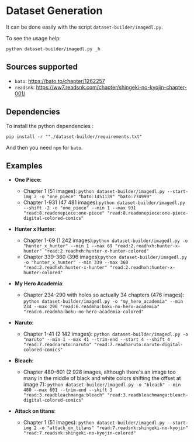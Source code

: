 # Dataset Generation

It can be done easily with the script ```dataset-builder/imagedl.py```.

To see the usage help:

```
python dataset-builder/imagedl.py _h
```

## Sources supported

- ```bato```: https://bato.to/chapter/1262257
- ```readsnk```: https://ww7.readsnk.com/chapter/shingeki-no-kyojin-chapter-001/

## Dependencies

To install the python dependencies :
```
pip install -r ""./dataset-builder/requirements.txt"
```
And then you need ```npm``` for ```bato```.

## Examples


- **One Piece**:
  - Chapter 1 (51 images): ```python dataset-builder/imagedl.py --start-img 2 -o "one_piece" "bato:1451139" "bato:774999"```
  - Chapter 1-931 (47 481 images):```python dataset-builder/imagedl.py --shift -2 -o "one_piece" --min 1 --max 931 "read:8.readonepiece:one-piece" "read:8.readonepiece:one-piece-digital-colored-comics"```
- **Hunter x Hunter**:
  - Chapter 1-69  (1 242 images):```python dataset-builder/imagedl.py -o "hunter_x_hunter" --min 1 --max 69 "read:2.readhxh:hunter-x-hunter" "read:2.readhxh:hunter-x-hunter-colored"```
  - Chapter 339-360  (396 images):```python dataset-builder/imagedl.py -o "hunter_x_hunter" --min 339 --max 360 "read:2.readhxh:hunter-x-hunter" "read:2.readhxh:hunter-x-hunter-colored"```

- **My Hero Academia**:
  - Chapter 234-290 with holes so actually 34 chapters (476 images): ```python dataset-builder/imagedl.py -o "my_hero_academia" --min 234 --max 290 "read:6.readmha:boku-no-hero-academia" "read:6.readmha:boku-no-hero-academia-colored"```

- **Naruto**:
  - Chapter 1-41 (2 142 images): ```python dataset-builder/imagedl.py -o "naruto" --min 1 --max 41 --trim-end --start 4 --shift 4 "read:7.readnaruto:naruto" "read:7.readnaruto:naruto-digital-colored-comics"```

- **Bleach**:
  - Chapter 480-601 (2 928 images, although there's an image too many in the middle of black and white colors shifting the offset at image 7): ```python dataset-builder/imagedl.py -o "bleach" --min 480 --max 601 --trim-end --shift 3 "read:3.readbleachmanga:bleach" "read:3.readbleachmanga:bleach-digital-colored-comics"```
- **Attack on titans**:
  - Chapter 1 (51 images): ```python dataset-builder/imagedl.py --start-img 2 -o "attack_on_titans" "read:7.readsnk:shingeki-no-kyojin" "read:7.readsnk:shingeki-no-kyojin-colored"```

